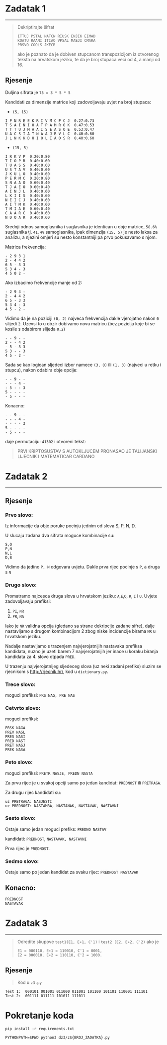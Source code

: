 # Zadatak 1
________________
> Dekriptirajte šifrat
> ```
> ITTUJ PSTAL NATCN RIUSK ENJIK EIMAD
> KOATU RAANI ITIAO VPSAL MAEJI CMARA
> PRSVO COOLS JKECR
> ```
> ako je poznato da je dobiven stupcanom transpozicijom iz otvorenog
teksta na hrvatskom jeziku, te da je broj stupaca veci od 4, a manji
od 16.

## Rjesenje
Duljina sifrata je `75 = 3 * 5 * 5`

Kandidati za dimenzije matrice koji zadovoljavaju uvjet na broj stupaca:
- `(5, 15)`
```
I P N R E E K R I V M C P C J  0.27:0.73
T S A I N I O A T P A M R O K  0.47:0.53
T T T U J M A A I S E A S O E  0.53:0.47
U A C S I A T N A A J R V L C  0.40:0.60
J L N K K D U I O L I A O S R  0.40:0.60
```
- `(15, 5)`
```
I R K V P  0.20:0.80
T I O P R  0.40:0.60
T U A S S  0.40:0.60
U S T A V  0.40:0.60
J K U L O  0.40:0.60
P E R M C  0.20:0.80
S N A A O  0.60:0.40
T J A E O  0.60:0.40
A I N J L  0.40:0.60
L K I I S  0.40:0.60
N E I C J  0.40:0.60
A I T M K  0.40:0.60
T M I A E  0.60:0.40
C A A R C  0.40:0.60
N D O A R  0.40:0.60
```

Srednji odnos samoglasnika i suglasnika je identican u obje matrice, `58.6%` suglasnika tj. `41.4%` samoglasnika, ipak dimenzija `(15, 5)` je nesto laksa za
analizu, a njezini omjeri su nesto konstantniji pa prvo pokusavamo s njom.

Matrica frekvencija:
```
- 2 9 3 1
2 - 4 4 2
6 5 - 3 3
5 3 4 - 3
4 5 0 2 -
```

Ako izbacimo frekvencije manje od 2:
```
- 2 9 3 -
2 - 4 4 2
6 5 - 3 3
5 3 4 - 3
4 5 - 2 -
```

Vidimo da je na poziciji `(0, 2)` najveca frekvencija dakle vjerojatno nakon `0` slijedi `2`. 
Uzevsi to u obzir dobivamo novu matricu (bez pozicija koje bi se kosile s odabirom slijeda `0,2`)
```
- - 9 - -
2 - - 4 2
- 5 - 3 3
5 3 - - 3
4 5 - 2 -
```

Sada se kao logican sljedeci izbor namece `(3, 0)` ili `(1, 3)` (najveci u retku i stupcu), nakon odabira obje opcije:
```
- - 9 - -
- - - 4 -
- 5 - - 3
5 - - - -
- 5 - - -
```

Konacno:
```
- - 9 - -
- - - 4 -
- - - - 3
5 - - - -
- 5 - - -
```
daje permutaciju: `41302` i otvoreni tekst:
> PRVI KRIPTOSUSTAV S AUTOKLJUCEM PRONASAO JE TALIJANSKI
> LIJECNIK I MATEMATICAR CARDANO

# Zadatak 2
______________________________

## Rjesenje

### Prvo slovo:
Iz informacije da obje poruke pocinju jednim od slova S, P, N, D. 

U slucaju zadana dva sifrata moguce kombinacije su:
```
S,Q
P,N
N,L
D,B
```
Vidimo da jedino `P, N` odgovara uvjetu. Dakle prva rijec pocinje s `P`, a druga s `N`

### Drugo slovo:

Promatramo najcesca druga slova u hrvatskom jeziku: `A`,`E`,`O`, `R`, `I` i `U`. 
Uvjete zadovoljavaju prefiksi:
1. `PI`, `NR`
2. `PR`, `NA`

Iako je `NR` validna opcija (gledano sa strane dekripcije zadane sifre), dalje nastavljamo s drugom kombinacijom 2 zbog
niske incidencije birama `NR` u hrvatskom jeziku.

Nadalje nastavljamo s trazenjem najvjerojatnijih nastavaka prefiksa kandidata, nuzno je uzeti barem 7 najvjerojatnijih jer
inace u koraku biranja kandidata za 4. slovo otpada `PRED`. 

U trazenju najvjerojatnijeg sljedeceg slova (uz neki zadani prefiks) sluzim se rjecnikom s http://rjecnik.hr/, kod u `dictionary.py`.

### Trece slovo:
moguci prefiksi: `PRS NAG, PRE NAS`

### Cetvrto slovo:
moguci prefiksi: 
```
PRSK NAGA 
PREV NASL 
PRES NASI 
PRED NAST 
PRET NASJ 
PREK NASA
``` 

### Peto slovo:
moguci prefiksi: `PRETR NASJE, PREDN NASTA` 

Za prvu rijec je u svakoj opciji samo po jedan kandidat: 
`PREDNOST` ili `PRETRAGA`.

Za drugu rijec kandidati su:
```
uz PRETRAGA: NASJESTI
uz PREDNOST: NASTAMBA, NASTANAK, NASTAVAK, NASTAVNI
```
### Sesto slovo:
Ostaje samo jedan moguci prefiks: `PREDNO NASTAV`

kandidati: `PREDNOST`,  `NASTAVAK, NASTAVNI` 

Prva rijec je `PREDNOST`.

### Sedmo slovo:
Ostaje samo po jedan kandidat za svaku rijec: `PREDNOST NASTAVAK` 

## Konacno:
```
PREDNOST 
NASTAVAK
``` 


# Zadatak 3
__________________
> Odredite skupove `test1(E1, E∗1, C'1)` i `test2 (E2, E∗2, C'2)` ako je 
> ```
> E1 = 000110, E∗1 = 110010, C'1 = 0001,
> E2 = 000010, E∗2 = 110110, C'2 = 1000.

## Rjesenje
> Kod u `z3.py`
```
Test 1:  000101 001001 011000 011001 101100 101101 110001 111101
Test 2:  001111 011111 101011 111011
```

# Pokretanje koda
`pip install -r requirements.txt`

`PYTHONPATH=$PWD python3 dz3/z${BROJ_ZADATKA}.py`